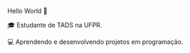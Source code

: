 Hello World 👋

🎓 Estudante de TADS na UFPR.

💻 Aprendendo e desenvolvendo projetos em programação.

